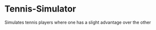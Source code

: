 Tennis-Simulator
================

Simulates tennis players where one has a slight advantage over the other
